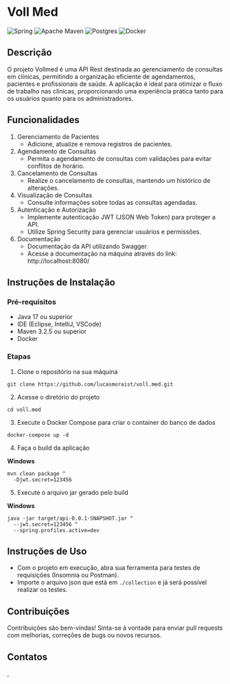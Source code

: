 # Voll Med
![Spring](https://img.shields.io/badge/spring-%236DB33F.svg?style=for-the-badge&logo=spring&logoColor=white)
![Apache Maven](https://img.shields.io/badge/Apache%20Maven-C71A36?style=for-the-badge&logo=Apache%20Maven&logoColor=white)
![Postgres](https://img.shields.io/badge/postgres-%23316192.svg?style=for-the-badge&logo=postgresql&logoColor=white)
![Docker](https://img.shields.io/badge/docker-%230db7ed.svg?style=for-the-badge&logo=docker&logoColor=white)

## Descrição
O projeto Vollmed é uma API Rest destinada ao gerenciamento de consultas em clínicas, permitindo a organização eficiente de agendamentos, pacientes e profissionais de saúde. A aplicação é ideal para otimizar o fluxo de trabalho nas clínicas, proporcionando uma experiência prática tanto para os usuários quanto para os administradores.

## Funcionalidades
1. Gerenciamento de Pacientes
   - Adicione, atualize e remova registros de pacientes.
2. Agendamento de Consultas
   - Permita o agendamento de consultas com validações para evitar conflitos de horário.
3. Cancelamento de Consultas
   - Realize o cancelamento de consultas, mantendo um histórico de alterações.
4. Visualização de Consultas
   - Consulte informações sobre todas as consultas agendadas.
5. Autenticação e Autorização
   - Implemente autenticação JWT (JSON Web Token) para proteger a API.
   - Utilize Spring Security para gerenciar usuários e permissões.
6. Documentação
   - Documentação da API utilizando Swagger.
   - Acesse a documentação na máquina através do link: http://localhost:8080/

## Instruções de Instalação
### Pré-requisitos
- Java 17 ou superior
- IDE (Eclipse, IntelliJ, VSCode)
- Maven 3.2.5 ou superior
- Docker
### Etapas
1. Clone o repositório na sua máquina
````shell
git clone https://github.com/lucasmoraist/voll.med.git 
````
2. Acesse o diretório do projeto
````shell
cd voll.med
````
3. Execute o Docker Compose para criar o container do banco de dados
````shell
docker-compose up -d
````
4. Faça o build da aplicação

**Windows**
````shell
mvn clean package ^
  -Djwt.secret=123456
````
5. Execute o arquivo jar gerado pelo build

**Windows**
````shell
java -jar target/api-0.0.1-SNAPSHOT.jar ^
  --jwt.secret=123456 ^
  --spring.profiles.active=dev
````

## Instruções de Uso
- Com o projeto em execução, abra sua ferramenta para testes de requisições (Insomnia ou Postman).
- Importe o arquivo json que está em `./collection` e já será possível realizar os testes.

## Contribuições
Contribuições são bem-vindas! Sinta-se à vontade para enviar pull requests com melhorias, correções de bugs ou novos recursos.

## Contatos
<a href = "mailto:seu-email@gmail.com">
  <img src="https://img.shields.io/badge/-Gmail-%23333?style=for-the-badge&logo=gmail&logoColor=white" target="_blank" alt="">
</a>
<a href="https://www.linkedin.com/in/seu-linkedin/" target="_blank">
  <img src="https://img.shields.io/badge/-LinkedIn-%230077B5?style=for-the-badge&logo=linkedin&logoColor=white" target="_blank" alt="">
</a>
